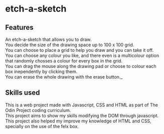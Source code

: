 # etch-a-sketch

## Features
An etch-a-sketch that allows you to draw.<br />
You decide the size of the drawing space up to 100 x 100 grid.<br />
You can choose to place a grid to help you draw and you can take it off.<br />
You can choose any colour you like, and there even is a multicolour option that randomly chosses a colour for every box in the grid.<br />
You can drag the mouse along the drawing pad or choose to colour each box inependently by clicking them.<br />
You can erase the whole drawing with the erase button._<br />

## Skills used
This is a web project made with Javascript, CSS and HTML as part of The Odin Project coding curriculum.<br />
This project aims to show my skills modifying the DOM through javascript.<br />
This project also helped my improve my knowledge of HTML and CSS, specially on the use of the felx box.<br />
